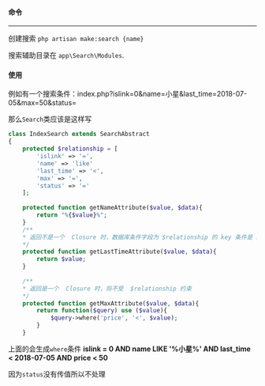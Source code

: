 #### 命令
---

创建搜索 `php artisan make:search {name}`

搜索辅助目录在 `app\Search\Modules`.

#### 使用

例如有一个搜索条件：index.php?islink=0&name=小星&last_time=2018-07-05&max=50&status=

那么`Search`类应该是这样写
```php
class IndexSearch extends SearchAbstract
{
    protected $relationship = [
        'islink' => '=',
        'name' => 'like'
        'last_time' => '<',
        'max' => '=',
        'status' => '='
    ];
    
    protected function getNameAttribute($value, $data){
        return "%{$value}%";
    }
    /**
    * 返回不是一个  Closure 时，数据库条件字段为 $relationship 的 key 条件是 $relationship 的 value
    */
    protected function getLastTimeAttribute($value, $data){
        return $value;
    }
    
    /**
    * 返回是一个  Closure 时，将不受  $relationship 约束
    */
    protected function getMaxAttribute($value, $data){
        return function($query) use ($value){
            $query->where('price', '<', $value);
        }
    }
```

上面的会生成`where`条件  __islink = 0 AND name LIKE '%小星%' AND last_time < 2018-07-05 AND price < 50__

因为`status`没有传值所以不处理